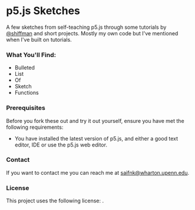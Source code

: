# **p5.js Sketches**

A few sketches from self-teaching p5.js through some tutorials by [@shiffman](https://github.com/shiffman) and short projects. Mostly my own code but I've mentioned when I've built on tutorials. 

### What You'll Find:

- Bulleted
- List
- Of
- Sketch 
- Functions

<!---[Link](url) and ![Image](src)--->

### Prerequisites

Before you fork these out and try it out yourself, ensure you have met the following requirements:
* You have installed the latest version of p5.js, and either a good text editor, IDE or use the p5.js web editor. 

### Contact

If you want to contact me you can reach me at <saifnk@wharton.upenn.edu>.

### License

This project uses the following license: [<MIT License>](<https://choosealicense.com/licenses/mit/>).
